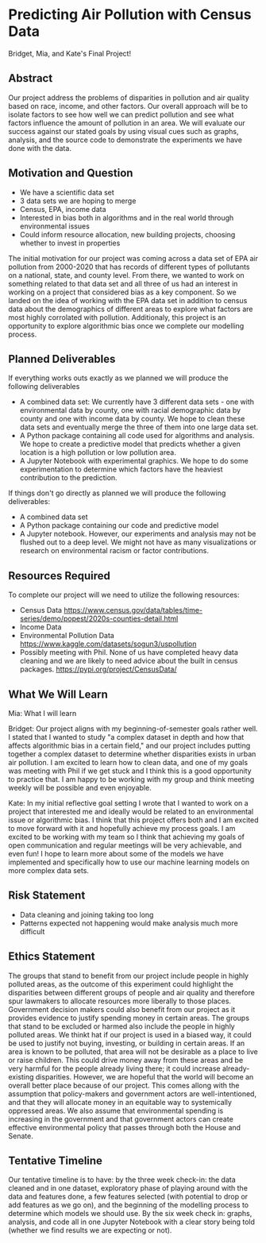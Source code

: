 # Predicting Air Pollution with Census Data
 Bridget, Mia, and Kate's Final Project! 

## Abstract

Our project address the problems of disparities in pollution and air quality based on race, income, and other factors. Our overall approach will be to isolate factors to see how well we can predict pollution and see what factors influence the amount of pollution in an area. We will evaluate our success against our stated goals by using visual cues such as graphs, analysis, and the source code to demonstrate the experiments we have done with the data. 


## Motivation and Question

- We have a scientific data set 
- 3 data sets we are hoping to merge 
- Census, EPA, income data
- Interested in bias both in algorithms and in the real world through environmental issues 
- Could inform resource allocation, new building projects, choosing whether to invest in properties

The initial motivation for our project was coming across a data set of EPA air pollution from 2000-2020 that has records of different types of pollutants on a national, state, and county level. From there, we wanted to work on something related to that data set and all three of us had an interest in working on a project that considered bias as a key component. So we landed on the idea of working with the EPA data set in addition to census data about the demographics of different areas to explore what factors are most highly corrolated with pollution. Additionaly, this project is an opportunity to explore algorithmic bias once we complete our modelling process. 

## Planned Deliverables
If everything works outs exactly as we planned we will produce the following deliverables
- A combined data set: We currently have 3 different data sets - one with environmental data by county, one with racial demographic data by county and one with income data by county. We hope to clean these data sets and eventually merge the three of them into one large data set.
- A Python package containing all code used for algorithms and analysis. We hope to create a predictive model that predicts whether a given location is a high pollution or low pollution area. 
- A Jupyter Notebook with experimental graphics. We hope to do some experimentation to determine which factors have the heaviest contribution to the prediction.

If things don't go directly as planned we will produce the following deliverables:
- A combined data set
- A Python package containing our code and predictive model
- A Jupyter notebook. However, our experiments and analysis may not be flushed out to a deep level. We might not have as many visualizations or research on environmental racism or factor contributions.

## Resources Required
To complete our project will we need to utilize the following resources:
- Census Data https://www.census.gov/data/tables/time-series/demo/popest/2020s-counties-detail.html
- Income Data 
- Environmental Pollution Data https://www.kaggle.com/datasets/sogun3/uspollution
- Possibly meeting with Phil. None of us have completed heavy data cleaning and we are likely to need advice about the built in census packages. https://pypi.org/project/CensusData/

## What We Will Learn
Mia: What I will learn

Bridget: Our project aligns with my beginning-of-semester goals rather well. I stated that I wanted to study "a complex dataset in depth and how that affects algorithmic bias in a certain field," and our project includes putting together a complex dataset to determine whether disparities exists in urban air pollution. I am excited to learn how to clean data, and one of my goals was meeting with Phil if we get stuck and I think this is a good opportunity to practice that. I am happy to be working with my group and think meeting weekly will be possible and even enjoyable. 

Kate: In my initial reflective goal setting I wrote that I wanted to work on a project that interested me and ideally would be related to an environmental issue or algorithmic bias. I think that this project offers both and I am excited to move forward with it and hopefully achieve my process goals. I am excited to be working with my team so I think that achieving my goals of open communication and regular meetings will be very achievable, and even fun! I hope to learn more about some of the models we have implemented and specifically how to use our machine learning models on more complex data sets. 


## Risk Statement

- Data cleaning and joining taking too long 
- Patterns expected not happening would make analysis much more difficult

## Ethics Statement

The groups that stand to benefit from our project include people in highly polluted areas, as the outcome of this experiment could highlight the disparities between different groups of people and air quality and therefore spur lawmakers to allocate resources more liberally to those places. Government decision makers could also benefit from our project as it provides evidence to justify spending money in certain areas. 
The groups that stand to be excluded or harmed also include the people in highly polluted areas. We thinkt hat if our project is used in a biased way, it could be used to justify not buying, investing, or building in certain areas. If an area is known to be polluted, that area will not be desirable as a place to live or raise children. This could drive money away from these areas and be very harmful for the people already living there; it could increase already-existing disparities. 
However, we are hopeful that the world will become an overall better place because of our project. This comes allong with the assumption that policy-makers and government actors are well-intentioned, and that they will allocate money in an equitable way to systemically oppressed areas. We also assume that environmental spending is increasing in the government and that government actors can create effective environmental policy that passes through both the House and Senate. 


## Tentative Timeline

Our tentative timeline is to have: by the three week check-in: the data cleaned and in one dataset, exploratory phase of playing around with the data and features done, a few features selected (with potential to drop or add features as we go on), and the beginning of the modelling process to determine which models we should use. By the six week check in: graphs, analysis, and code all in one Jupyter Notebook with a clear story being told (whether we find results we are expecting or not).

